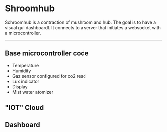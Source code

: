 # Shroomhub

Schroomhub is a contraction of mushroom and hub. The goal is to have a visual gui dashboardl. It connects to a server that initiates a websocket with a microcontroller.

---

## Base microcontroller code

- Temperature
- Humidity
- Gaz sensor configured for co2 read
- Lux indicator
- Display
- Mist water atomizer

## "IOT" Cloud

## Dashboard
